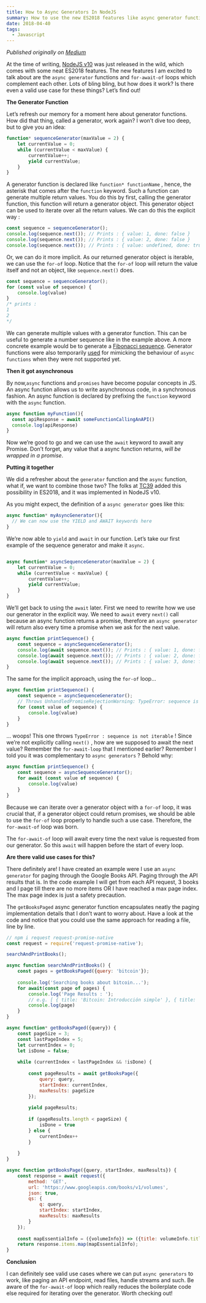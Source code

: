 ```yaml
---
title: How to Async Generators In NodeJS
summary: How to use the new ES2018 features like async generator functions and for-async-of looping.
date: 2018-04-40
tags: 
  - Javascript
---
```

*Published originally on [Medium](https://medium.com/@segersian/howto-async-generators-in-nodejs-c7f0851f9c02)*

At the time of writing, [NodeJS v10](https://nodejs.org/en/blog/release/v10.0.0/) was just released in the wild, 
which comes with some neat ES2018 features. 
The new features I am excited to talk about are the `async generator` functions and `for-await-of` loops which complement each other. 
Lots of bling bling, but how does it work? Is there even a valid use case for these things? Let’s find out!

**The Generator Function**

Let’s refresh our memory for a moment here about generator functions. How did that thing, called a generator, work again? I won’t dive too deep, but to give you an idea:

```js
function* sequenceGenerator(maxValue = 2) {
	let currentValue = 0;
	while (currentValue < maxValue) {
		currentValue++;
		yield currentValue;
	}
}
```

A generator function is declared like `function* functionName` , hence, 
the asterisk that comes after the `function` keyword. Such a function can generate multiple return values. You do this by first, calling the generator function, 
this function will return a generator object. 
This generator object can be used to iterate over all the return values. We can do this the explicit way :

```js
const sequence = sequenceGenerator();
console.log(sequence.next()); // Prints : { value: 1, done: false }
console.log(sequence.next()); // Prints : { value: 2, done: false }
console.log(sequence.next()); // Prints : { value: undefined, done: true }
```

Or, we can do it more implicit. As our returned generator object is iterable, we can use the `for-of` loop. 
Notice that the `for-of` loop will return the value itself and not an object, like `sequence.next()` does.

```js
const sequence = sequenceGenerator();
for (const value of sequence) {
	console.log(value)
}
/* prints :
1
2
*/  
```

We can generate multiple values with a generator function. 
This can be useful to generate a number sequence like in the example above. 
A more concrete example would be to generate a [Fibonacci sequence](https://en.wikipedia.org/wiki/Fibonacci_number). 
Generator functions were also temporarily [used](https://github.com/tj/co) for mimicking the behaviour of `async functions` when they were not supported yet.

**Then it got asynchronous**

By now,`async` functions and `promises` have become popular concepts in JS. 
An async function allows us to write asynchronous code, in a synchronous fashion. 
An async function is declared by prefixing the `function` keyword with the `async` function.

```js
async function myFunction(){
  const apiResponse = await someFunctionCallingAnAPI()
  console.log(apiResponse)
}
```

Now we’re good to go and we can use the `await` keyword to await any Promise. Don’t forget, any value that a async function returns, *will be wrapped in a promise*.

**Putting it together**

We did a refresher about the `generator` function and the `async` function, what if, 
we want to combine those two? The folks at [TC39](https://github.com/tc39) added this possibility in ES2018, and it was implemented in NodeJS v10.

As you might expect, the definition of a `async generator` goes like this:

```js
async function* myAsyncGenerator(){
  // We can now use the YIELD and AWAIT keywords here
}
```

We’re now able to `yield` and `await` in our function. Let’s take our first example of the sequence generator and make it `async`.

```js

async function* asyncSequenceGenerator(maxValue = 2) {
	let currentValue = 0;
	while (currentValue < maxValue) {
		currentValue++;
		yield currentValue;
	}
}
```

We’ll get back to using the `await` later. First we need to rewrite how we use our generator in the explicit way. 
We need to `await` every `next()` call because an async function returns a promise, 
therefore an `async generator` will return also every time a promise when we ask for the next value.

```js
async function printSequence() {
	const sequence = asyncSequenceGenerator();
	console.log(await sequence.next()); // Prints : { value: 1, done: false }
	console.log(await sequence.next()); // Prints : { value: 2, done: false }
	console.log(await sequence.next()); // Prints : { value: 3, done: false }
}
```

The same for the implicit approach, using the `for-of` loop…

```js
async function printSequence() {
	const sequence = asyncSequenceGenerator();
	// Throws UnhandledPromiseRejectionWarning: TypeError: sequence is not iterable
	for (const value of sequence) {
		console.log(value) 
	}
}
```

… woops! This one throws `TypeError : sequence is not iterable` ! Since we’re not explicitly calling `next()` , 
how are we supposed to await the next value? 
Remember the `for-await-loop` that I mentioned earlier? 
Remember I told you it was complementary to `async generators` ? Behold why:

```js
async function printSequence() {
	const sequence = asyncSequenceGenerator();
	for await (const value of sequence) {
		console.log(value) 
	}
}
```

Because we can iterate over a generator object with a `for-of` loop, it was crucial that, 
if a generator object could return promises, 
we should be able to use the `for-of` loop properly to handle such a use case. 
Therefore, the `for-await-of` loop was born.

The `for-await-of` loop will await every time the next value is requested from our generator. So this `await` will happen before the start of every loop.

**Are there valid use cases for this?**

There definitely are! I have created an example were I use an `async generator` for paging through the Google Books API. 
Paging through the API results that is. 
In the code example I will get from each API request, 
3 books and I page till there are no more items OR I have reached a max page index. 
The max page index is just a safety precaution.

The `getBooksPaged` async generator function encapsulates neatly the paging implementation details that I don’t want to worry about. 
Have a look at the code and notice that you could use the same approach for reading a file, line by line.

```js
// npm i request request-promise-native
const request = require('request-promise-native'); 

searchAndPrintBooks();

async function searchAndPrintBooks() {
	const pages = getBooksPaged({query: 'bitcoin'});
	
	console.log('Searching books about bitcoin...');
	for await(const page of pages) {
		console.log('Page Results : ');
        // e.g. [ { title: 'Bitcoin: Introducción simple' }, { title: 'Bitcoin' }, { title: 'Bitcoins' } ]
		console.log(page) 
	}
}

async function* getBooksPaged({query}) {
	const pageSize = 3;
	const lastPageIndex = 5;
	let currentIndex = 0;
	let isDone = false;
	
	while (currentIndex < lastPageIndex && !isDone) {
		
		const pageResults = await getBooksPage({
			query: query,
			startIndex: currentIndex,
			maxResults: pageSize
		});
		
		yield pageResults;
		
		if (pageResults.length < pageSize) {
			isDone = true
		} else {
			currentIndex++
		}
		
	}
}

async function getBooksPage({query, startIndex, maxResults}) {
	const response = await request({
		method: 'GET',
		url: 'https://www.googleapis.com/books/v1/volumes',
		json: true,
		qs: {
			q: query,
			startIndex: startIndex,
			maxResults: maxResults
		}
	});
	
	const mapEssentialInfo = ({volumeInfo}) => ({title: volumeInfo.title});
	return response.items.map(mapEssentialInfo);
}
```

**Conclusion**

I can definitely see valid use cases where we can put `async generators` to work, like paging an API endpoint, read files, 
handle streams and such. 
Be aware of the `for-await-of` loop which really reduces the boilerplate code else required for iterating over the generator. Worth checking out!
